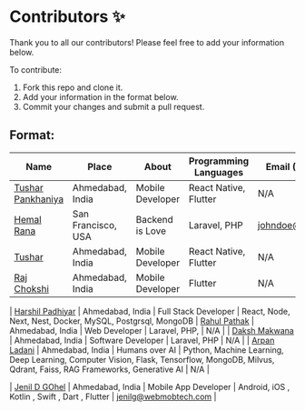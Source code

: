 # Contributors ✨

Thank you to all our contributors! Please feel free to add your information below.

To contribute:

1. Fork this repo and clone it.
2. Add your information in the format below.
3. Commit your changes and submit a pull request.

## Format:

| Name | Place | About | Programming Languages | Email (Optional) |
| --- | --- | --- | --- | --- |
| [Tushar Pankhaniya](https://github.com/wmt-mob-tushar) | Ahmedabad, India | Mobile Developer | React Native, Flutter | N/A |
| [Hemal Rana](https://github.com/johndoe) | San Francisco, USA | Backend is Love | Laravel, PHP | johndoe@email.com |
| [Tushar](https://github.com/wmt-mob-tushar) | Ahmedabad, India | Mobile Developer | React Native, Flutter | N/A |
   [Raj Chokshi](https://github.com/wmt-raj-mobile/) | Ahmedabad, India | Mobile Developer |Flutter | N/A |

| [Harshil Padhiyar](https://github.com/harshilphs) | Ahmedabad, India | Full Stack Developer | React, Node, Next, Nest, Docker, MySQL, Postgrsql, MongoDB
| [Rahul Pathak](https://github.com/rahulpathak1706/) | Ahmedabad, India | Web Developer | Laravel, PHP, | N/A |
| [Daksh Makwana](https://github.com/daksh-wmt) | Ahmedabad, India | Software Developer | Laravel, PHP | N/A |
| [Arpan Ladani](https://github.com/wmt-web-arpanl) | Ahmedabad, India | Humans over AI | Python, Machine Learning, Deep Learning, Computer Vision, Flask, Tensorflow, MongoDB, Milvus, Qdrant, Faiss, RAG Frameworks, Generative AI | N/A |
<!-- | [YOUR NAME](https://github.com/your-profile) | Your City, Country | Short bio or introduction | List the languages you know or are learning | Your email (optional) | -->

| [Jenil D GOhel](https://github.com/wm-jenildgohel) | Ahmedabad, India | Mobile App Developer | Android, iOS , Kotlin , Swift , Dart , Flutter | jenilg@webmobtech.com |

<!--^^^^^ Write your information here without blank spacing ^^^^ -->
